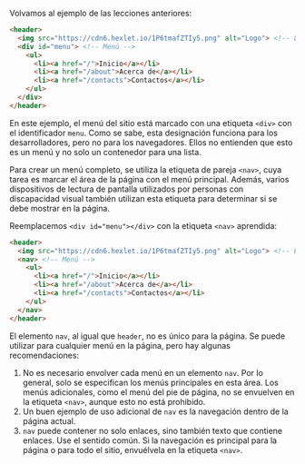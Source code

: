 Volvamos al ejemplo de las lecciones anteriores:

```html
<header>
  <img src="https://cdn6.hexlet.io/1P6tmafZTIy5.png" alt="Logo"> <!-- Logo del sitio -->
  <div id="menu"> <!-- Menú -->
    <ul>
      <li><a href="/">Inicio</a></li>
      <li><a href="/about">Acerca de</a></li>
      <li><a href="/contacts">Contactos</a></li>
    </ul>
  </div>
</header>
```

En este ejemplo, el menú del sitio está marcado con una etiqueta `<div>` con el identificador `menu`. Como se sabe, esta designación funciona para los desarrolladores, pero no para los navegadores. Ellos no entienden que esto es un menú y no solo un contenedor para una lista.

Para crear un menú completo, se utiliza la etiqueta de pareja `<nav>`, cuya tarea es marcar el área de la página con el menú principal. Además, varios dispositivos de lectura de pantalla utilizados por personas con discapacidad visual también utilizan esta etiqueta para determinar si se debe mostrar en la página.

Reemplacemos `<div id="menu"></div>` con la etiqueta `<nav>` aprendida:

```html
<header>
  <img src="https://cdn6.hexlet.io/1P6tmafZTIy5.png" alt="Logo"> <!-- Logo del sitio -->
  <nav> <!-- Menú -->
    <ul>
      <li><a href="/">Inicio</a></li>
      <li><a href="/about">Acerca de</a></li>
      <li><a href="/contacts">Contactos</a></li>
    </ul>
  </nav>
</header>
```

El elemento `nav`, al igual que `header`, no es único para la página. Se puede utilizar para cualquier menú en la página, pero hay algunas recomendaciones:

1. No es necesario envolver cada menú en un elemento `nav`. Por lo general, solo se especifican los menús principales en esta área. Los menús adicionales, como el menú del pie de página, no se envuelven en la etiqueta `<nav>`, aunque esto no está prohibido.
2. Un buen ejemplo de uso adicional de `nav` es la navegación dentro de la página actual.
3. `nav` puede contener no solo enlaces, sino también texto que contiene enlaces. Use el sentido común. Si la navegación es principal para la página o para todo el sitio, envuélvela en la etiqueta `<nav>`.
